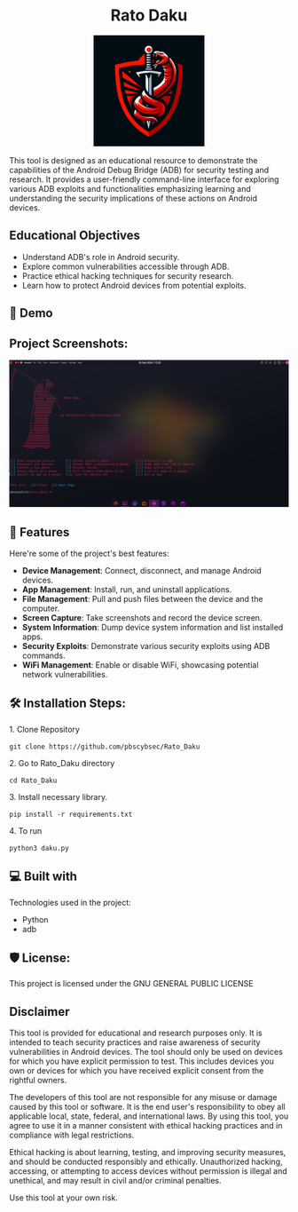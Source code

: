 <h1 align="center" id="title">Rato Daku</h1>

<p align="center">
  <img src="demo/logo.jpg" alt="project-logo" width="200px" height="200px"/>
</p>

<p id="description">This tool is designed as an educational resource to demonstrate the capabilities of the Android Debug Bridge (ADB) for security testing and research. It provides a user-friendly command-line interface for exploring various ADB exploits and functionalities emphasizing learning and understanding the security implications of these actions on Android devices.</p>

## Educational Objectives

- Understand ADB's role in Android security.
- Explore common vulnerabilities accessible through ADB.
- Practice ethical hacking techniques for security research.
- Learn how to protect Android devices from potential exploits.

<h2>🚀 Demo</h2>

<h2>Project Screenshots:</h2>

<img src="https://github.com/pbscybsec/Rato_Daku/blob/main/demo/dem.png?raw=true" alt="project-screenshot"/>



<h2>🧐 Features</h2>
Here're some of the project's best features:

- **Device Management**: Connect, disconnect, and manage Android devices.
- **App Management**: Install, run, and uninstall applications.
- **File Management**: Pull and push files between the device and the computer.
- **Screen Capture**: Take screenshots and record the device screen.
- **System Information**: Dump device system information and list installed apps.
- **Security Exploits**: Demonstrate various security exploits using ADB commands.
- **WiFi Management**: Enable or disable WiFi, showcasing potential network vulnerabilities.



<h2>🛠️ Installation Steps:</h2>

<p>1. Clone Repository</p>

```
git clone https://github.com/pbscybsec/Rato_Daku
```

<p>2. Go to Rato_Daku directory</p>

```
cd Rato_Daku
```

<p>3. Install necessary library.</p>

```
pip install -r requirements.txt
```

<p>4. To run</p>

```
python3 daku.py
```



<h2>💻 Built with</h2>

Technologies used in the project:

*   Python
*   adb

<h2>🛡️ License:</h2>

This project is licensed under the GNU GENERAL PUBLIC LICENSE

## Disclaimer

This tool is provided for educational and research purposes only. It is intended to teach security practices and raise awareness of security vulnerabilities in Android devices. The tool should only be used on devices for which you have explicit permission to test. This includes devices you own or devices for which you have received explicit consent from the rightful owners.

The developers of this tool are not responsible for any misuse or damage caused by this tool or software. It is the end user's responsibility to obey all applicable local, state, federal, and international laws. By using this tool, you agree to use it in a manner consistent with ethical hacking practices and in compliance with legal restrictions.

Ethical hacking is about learning, testing, and improving security measures, and should be conducted responsibly and ethically. Unauthorized hacking, accessing, or attempting to access devices without permission is illegal and unethical, and may result in civil and/or criminal penalties.

Use this tool at your own risk.
